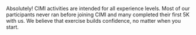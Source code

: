 Absolutely! CIMI activities are intended for all experience levels. Most of our participants never ran before joining CIMI and many completed their first 5K with us. We believe that exercise builds confidence, no matter when you start.
